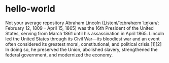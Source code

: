 # hello-world
Not your average repository
Abraham Lincoln (Listeni/ˈeɪbrəhæm ˈlɪŋkən/; February 12, 1809 – April 15, 1865) was the 16th President of the United States, serving from March 1861 until his assassination in April 1865. Lincoln led the United States through its Civil War—its bloodiest war and an event often considered its greatest moral, constitutional, and political crisis.[1][2] In doing so, he preserved the Union, abolished slavery, strengthened the federal government, and modernized the economy.
